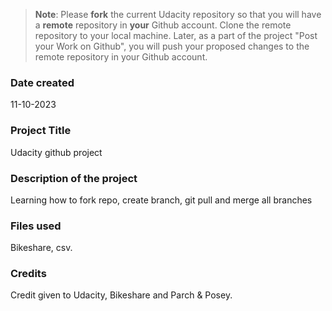 >**Note**: Please **fork** the current Udacity repository so that you will have a **remote** repository in **your** Github account. Clone the remote repository to your local machine. Later, as a part of the project "Post your Work on Github", you will push your proposed changes to the remote repository in your Github account.

### Date created
11-10-2023

### Project Title
Udacity github project

### Description of the project
 Learning how to fork repo, create branch, git pull and merge all branches

### Files used
Bikeshare, csv.

### Credits
Credit given to Udacity, Bikeshare and Parch & Posey.

